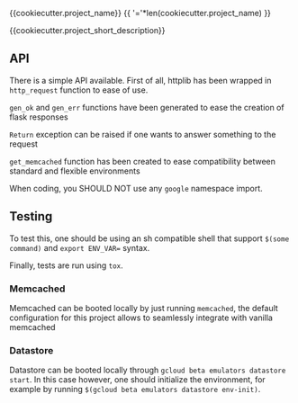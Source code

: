 {{cookiecutter.project_name}}
{{ '='*len(cookiecutter.project_name) }}

{{cookiecutter.project_short_description}}

API
---

There is a simple API available. First of all, httplib has been wrapped in
`http_request` function to ease of use.

`gen_ok` and `gen_err` functions have been generated to ease the creation
of flask responses

`Return` exception can be raised if one wants to answer something to the
request

`get_memcached` function has been created to ease compatibility between
standard and flexible environments

When coding, you SHOULD NOT use any `google` namespace import.


Testing
-------

To test this, one should be using an sh compatible shell that support
`$(some command)` and `export ENV_VAR=` syntax.

Finally, tests are run using `tox`.

### Memcached

Memcached can be booted locally by just running `memcached`, the default
configuration for this project allows to seamlessly integrate with vanilla
memcached

### Datastore

Datastore can be booted locally through `gcloud beta emulators datastore 
start`. In this case however, one should initialize the environment, for
example by running `$(gcloud beta emulators datastore env-init)`.
